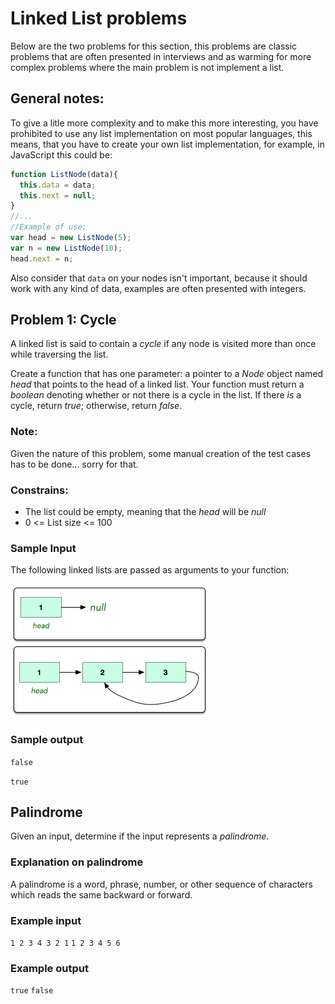 # Linked List problems

Below are the two problems for this section, this problems are classic problems that are often presented in interviews and as warming for more complex problems where the main problem is not implement a list.

## General notes:

To give a litle more complexity and to make this more interesting, you have prohibited to use any list implementation on most popular languages, this means, that you have to create your own list implementation, for example, in JavaScript this could be:

```javascript
function ListNode(data){
  this.data = data;
  this.next = null;
}
//...
//Example of use:
var head = new ListNode(5);
var n = new ListNode(10);
head.next = n;
```

Also consider that `data` on your nodes isn't important, because it should work with any kind of data, examples are often presented with integers.

## Problem 1: Cycle

A linked list is said to contain a *cycle* if any node is visited more than once while traversing the list. 

Create a function that has one parameter: a pointer to a *Node* object named _head_ that points to the head of a linked list. Your function must return a _boolean_ denoting whether or not there is a cycle in the list. If there *is* a cycle, return *true*; otherwise, return *false*.

### Note:

Given the nature of this problem, some manual creation of the test cases has to be done... sorry for that.

### Constrains:

* The list could be empty, meaning that the _head_ will be _null_
* 0 <= List size <= 100

### Sample Input

The following linked lists are passed as arguments to your function:    

![Input](inputs.png)

### Sample output

`false`

`true`



## Palindrome

Given an input, determine if the input represents a _palindrome_.

### Explanation on palindrome

A palindrome is a word, phrase, number, or other sequence of characters which reads the same backward or forward.

### Example input

`1 2 3 4 3 2 1`
`1 2 3 4 5 6`
### Example output

`true`
`false`


